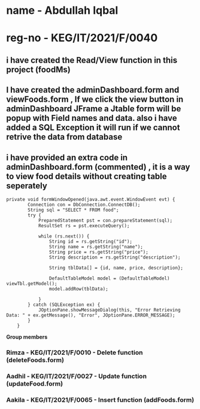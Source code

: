 # name - Abdullah Iqbal
# reg-no - KEG/IT/2021/F/0040

## i have created the Read/View function in this project (foodMs)

## I have created the adminDashboard.form and viewFoods.form ,   If we click the view button in adminDashboard JFrame a Jtable form will be popup with Field names and data. also i have added a SQL Exception it will run if we cannot retrive the data from database
## i have provided an extra code in adminDashboard.form (commented) , it is a way to view food details without creating table seperately
```
private void formWindowOpened(java.awt.event.WindowEvent evt) {                                  
        Connection con = DbConnection.ConnectDB();
        String sql = "SELECT * FROM food";
        try {
            PreparedStatement pst = con.prepareStatement(sql);
            ResultSet rs = pst.executeQuery();

            while (rs.next()) {
                String id = rs.getString("id");
                String name = rs.getString("name");
                String price = rs.getString("price");
                String description = rs.getString("description");

                String tblData[] = {id, name, price, description};

                DefaultTableModel model = (DefaultTableModel) viewTbl.getModel();
                model.addRow(tblData);

            }
        } catch (SQLException ex) {
            JOptionPane.showMessageDialog(this, "Error Retrieving Data: " + ex.getMessage(), "Error", JOptionPane.ERROR_MESSAGE);
        }
    }

```      

  **Group members**

### Rimza - KEG/IT/2021/F/0010 - Delete function (deleteFoods.form)

### Aadhil - KEG/IT/2021/F/0027 - Update function (updateFood.form)

### Aakila - KEG/IT/2021/F/0065 - Insert function (addFoods.form)


